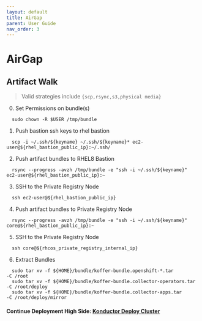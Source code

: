 ```yaml
---
layout: default
title: AirGap
parent: User Guide
nav_order: 3
---
```


# AirGap
## Artifact Walk
    
>
> Valid strategies include `{scp,rsync,s3,physical media}`
>    

  0. Set Permissions on bundle(s)
```
  sudo chown -R $USER /tmp/bundle
```
  1. Push bastion ssh keys to rhel bastion
```
  scp -i ~/.ssh/${keyname} ~/.ssh/${keyname}* ec2-user@${rhel_bastion_public_ip}:~/.ssh/
```
  2. Push artifact bundles to RHEL8 Bastion
```
  rsync --progress -avzh /tmp/bundle -e "ssh -i ~/.ssh/${keyname}" ec2-user@${rhel_bastion_public_ip}:~
```
  3. SSH to the Private Registry Node
```
  ssh ec2-user@${rhel_bastion_public_ip}
```
  4. Push artifact bundles to Private Registry Node
```
  rsync --progress -avzh /tmp/bundle -e "ssh -i ~/.ssh/${keyname}" core@${rhel_bastion_public_ip}:~
```
  5. SSH to the Private Registry Node
```
  ssh core@${rhcos_private_registry_internal_ip}
```
  6. Extract Bundles
```
  sudo tar xv -f ${HOME}/bundle/koffer-bundle.openshift-*.tar         -C /root
  sudo tar xv -f ${HOME}/bundle/koffer-bundle.collector-operators.tar -C /root/deploy
  sudo tar xv -f ${HOME}/bundle/koffer-bundle.collector-apps.tar      -C /root/deploy/mirror
```
#### Continue Deployment High Side: [Konductor Deploy Cluster]    
[Quay.io Image Pull Secret]:https://cloud.redhat.com/openshift/install/metal/user-provisioned
[Konductor Deploy Cluster]:https://codectl.io/docs/user-guide/deploy
